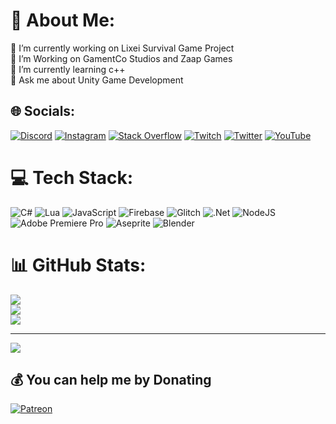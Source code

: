# 💫 About Me:
🔭 I’m currently working on Lixei Survival Game Project<br>💼 I’m Working on GamentCo Studios and Zaap Games<br>🌱 I’m currently learning c++<br>💬 Ask me about Unity Game Development


## 🌐 Socials:
[![Discord](https://img.shields.io/badge/Discord-%237289DA.svg?logo=discord&logoColor=white)](htttps://discord.gg/f9Bf8jAAzr) [![Instagram](https://img.shields.io/badge/Instagram-%23E4405F.svg?logo=Instagram&logoColor=white)](https://instagram.com/bay_eggex) [![Stack Overflow](https://img.shields.io/badge/-Stackoverflow-FE7A16?logo=stack-overflow&logoColor=white)](https://stackoverflow.com/users/16879648) [![Twitch](https://img.shields.io/badge/Twitch-%239146FF.svg?logo=Twitch&logoColor=white)](https://twitch.tv/bay_eggex) [![Twitter](https://img.shields.io/badge/Twitter-%231DA1F2.svg?logo=Twitter&logoColor=white)](https://twitter.com/EggexBay) [![YouTube](https://img.shields.io/badge/YouTube-%23FF0000.svg?logo=YouTube&logoColor=white)](https://youtube.com/c/UCBQXlwhjwxaEdUlCY42zvMg) 

# 💻 Tech Stack:
![C#](https://img.shields.io/badge/c%23-%23239120.svg?style=flat-square&logo=c-sharp&logoColor=white) ![Lua](https://img.shields.io/badge/lua-%232C2D72.svg?style=flat-square&logo=lua&logoColor=white) ![JavaScript](https://img.shields.io/badge/javascript-%23323330.svg?style=flat-square&logo=javascript&logoColor=%23F7DF1E) ![Firebase](https://img.shields.io/badge/firebase-%23039BE5.svg?style=flat-square&logo=firebase) ![Glitch](https://img.shields.io/badge/glitch-%233333FF.svg?style=flat-square&logo=glitch&logoColor=white) ![.Net](https://img.shields.io/badge/.NET-5C2D91?style=flat-square&logo=.net&logoColor=white) ![NodeJS](https://img.shields.io/badge/node.js-6DA55F?style=flat-square&logo=node.js&logoColor=white) ![Adobe Premiere Pro](https://img.shields.io/badge/Adobe%20Premiere%20Pro-9999FF.svg?style=flat-square&logo=Adobe%20Premiere%20Pro&logoColor=white) ![Aseprite](https://img.shields.io/badge/Aseprite-FFFFFF?style=flat-square&logo=Aseprite&logoColor=#7D929E) ![Blender](https://img.shields.io/badge/blender-%23F5792A.svg?style=flat-square&logo=blender&logoColor=white)
# 📊 GitHub Stats:
![](https://github-readme-stats.vercel.app/api?username=bayeggex&theme=dark&hide_border=false&include_all_commits=true&count_private=true)<br/>
![](https://github-readme-streak-stats.herokuapp.com/?user=bayeggex&theme=dark&hide_border=false)<br/>
![](https://github-readme-stats.vercel.app/api/top-langs/?username=bayeggex&theme=dark&hide_border=false&include_all_commits=true&count_private=true&layout=compact)

---
[![](https://visitcount.itsvg.in/api?id=bayeggex&icon=6&color=8)](https://visitcount.itsvg.in)

  ## 💰 You can help me by Donating
  [![Patreon](https://img.shields.io/badge/Patreon-F96854?style=for-the-badge&logo=patreon&logoColor=white)](https://patreon.com/bayeggex) 

